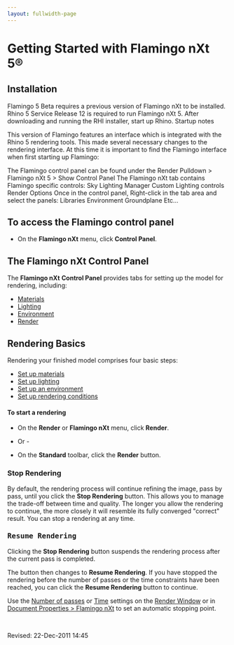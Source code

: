 ```yaml
---
layout: fullwidth-page
---
```


# Getting Started with Flamingo nXt 5®
 
## Installation

Flamingo 5 Beta requires a previous version of Flamingo nXt to be installed.
Rhino 5 Service Release 12 is required to run Flamingo nXt 5.
After downloading and running the RHI installer, start up Rhino.
Startup notes

This version of Flamingo features an interface which is integrated with the Rhino 5 rendering tools. This made several necessary changes to the rendering interface. At this time it is important to find the Flamingo interface when first starting up Flamingo:

The Flamingo control panel can be found under the Render Pulldown > Flamingo nXt 5 > Show Control Panel
The Flamingo nXt tab contains Flamingo specific controls:
Sky
Lighting Manager
Custom Lighting controls
Render Options
Once in the control panel, Right-click in the tab area and select the panels:
Libraries
Environment
Groundplane
Etc…
 
## To access the Flamingo control panel
  * On the **Flamingo nXt** menu, click **Control Panel**.

  ## The Flamingo nXt Control Panel
The **Flamingo nXt**  **Control Panel** provides tabs for setting up the model for rendering, including:

 *  [Materials](..\materials\materials-tab.html) 
 *  [Lighting](../lighting/lighting-tab.html) 
 *  [Environment](../environment/environment-tab.html) 
 *  [Render](../render/render-tab.html) 

## Rendering Basics
 
Rendering your finished model comprises four basic steps:

 *  [Set up materials](..\materials\materials-tab.html) 
 *  [Set up lighting](../lighting/lighting-tab.html) 
 *  [Set up an environment](../environment/environment-tab.html) 
 *  [Set up rendering conditions](../render/render-tab.html) 

#### To start a rendering

 * On the **Render** or **Flamingo nXt** menu, click **Render**.
- Or -

 * On the **Standard** toolbar, click the **Render** button.

### Stop Rendering
 

By default, the rendering process will continue refining the image, pass by pass, until you click the **Stop Rendering** button. This allows you to manage the trade-off between time and quality. The longer you allow the rendering to continue, the more closely it will resemble its fully converged &quot;correct&quot; result. You can stop a rendering at any time.


###  <kbd>Resume Rendering</kbd> 
 

Clicking the **Stop Rendering** button suspends the rendering process after the current pass is completed.

The button then changes to **Resume Rendering**. If you have stopped the rendering before the number of passes or the time constraints have been reached, you can click the **Resume Rendering** button to continue.

Use the [Number of passes](..\render\render-window.html#number-of-passes) or [Time](..\render\render-window.html#time) settings on the [Render Window](..\render\render-window.html) or in [Document Properties &gt; Flamingo nXt](..\render\documentproperties-flamingo.html) to set an automatic stopping point.

&#160;

Revised: 22-Dec-2011 14:45


